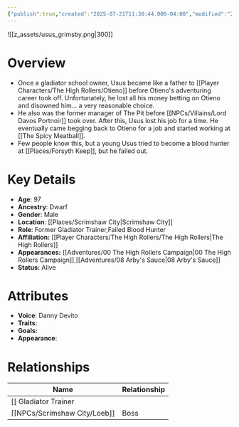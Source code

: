 ```yaml
---
{"publish":true,"created":"2025-07-21T11:30:44.000-04:00","modified":"2025-10-17T10:19:26.243-04:00","cssclasses":""}
---
```


![[z_assets/usus_grimsby.png|300]]

# Overview
- Once a gladiator school owner, Usus became like a father to [[Player Characters/The High Rollers/Otieno]] before Otieno's adventuring career took off. Unfortunately, he lost all his money betting on Otieno and disowned him... a very reasonable choice.
- He also was the former manager of The Pit before [[NPCs/Villains/Lord Davos Portnoir]] took over. After this, Usus lost his job for a time. He eventually came begging back to Otieno for a job and started working at [[The Spicy Meatball]].
- Few people know this, but a young Usus tried to become a blood hunter at [[Places/Forsyth Keep]], but he failed out.

# Key Details
- **Age**: 97
- **Ancestry**: Dwarf
- **Gender**: Male
- **Location**: [[Places/Scrimshaw City\|Scrimshaw City]]
- **Role**: Former Gladiator Trainer,Failed Blood Hunter
- **Affiliation:** [[Player Characters/The High Rollers/The High Rollers\|The High Rollers]]
- **Appearances:** [[Adventures/00 The High Rollers Campaign\|00 The High Rollers Campaign]],[[Adventures/08 Arby's Sauce\|08 Arby's Sauce]]
- **Status:** Alive

# Attributes
- **Voice**: Danny Devito
- **Traits**: 
- **Goals:** 
- **Appearance**: 

# Relationships

| Name       | Relationship                      |
| ---------- | --------------------------------- |
| [[ Gladiator Trainer |
| [[NPCs/Scrimshaw City/Loeb]]   | Boss                              |
